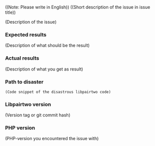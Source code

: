 ((Note: Please write in English))
((Short description of the issue in issue title))

(Description of the issue)

### Expected results

(Description of what should be the result)

### Actual results

(Description of what you get as result)

### Path to disaster

```
(Code snippet of the disastrous libpairtwo code)
```

### Libpairtwo version

(Version tag or git commit hash)

### PHP version

(PHP-version you encountered the issue with)